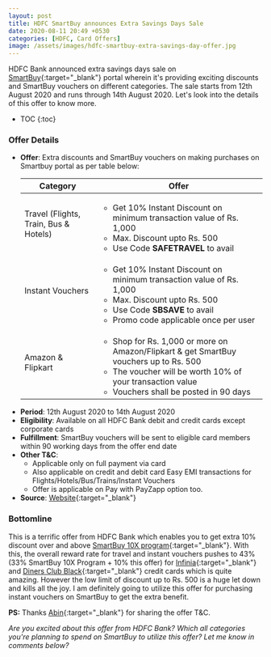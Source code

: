 ```yaml
---
layout: post
title: HDFC SmartBuy announces Extra Savings Days Sale
date: 2020-08-11 20:49 +0530
categories: [HDFC, Card Offers]
image: /assets/images/hdfc-smartbuy-extra-savings-day-offer.jpg
---
```


HDFC Bank announced extra savings days sale on [SmartBuy](https://offers.smartbuy.hdfcbank.com/){:target="\_blank"} portal wherein it's providing exciting discounts and SmartBuy vouchers on different categories. The sale starts from 12th August 2020 and runs through 14th August 2020. Let's look into the details of this offer to know more.

<!-- prettier-ignore -->
* TOC
{:toc}

### Offer Details

- **Offer**: Extra discounts and SmartBuy vouchers on making purchases on Smartbuy portal as per table below:
  <table class="table" style="display: block;overflow-x: auto;">
   <thead class="thead-dark">
      <tr>
         <th scope="col"> Category</th>
         <th scope="col"> Offer</th>
      </tr>
   </thead>
   <tbody>
      <tr>
         <td>Travel (Flights, Train, Bus & Hotels)</td>
         <td>
            <ul>
               <li>Get 10% Instant Discount on minimum transaction value of Rs. 1,000</li>
               <li>Max. Discount upto Rs. 500</li>
               <li>Use Code <strong>SAFETRAVEL</strong> to avail</li>
            </ul>
         </td>
      </tr>
      <tr>
         <td>Instant Vouchers</td>
         <td>
            <ul>
               <li>Get 10% Instant Discount on minimum transaction value of Rs. 1,000</li>
               <li>Max. Discount upto Rs. 500</li>
               <li>Use Code <strong>SBSAVE</strong> to avail</li>
               <li>Promo code applicable once per user</li>
            </ul>
         </td>
      </tr>
      <tr>
         <td>Amazon & Flipkart</td>
         <td>
            <ul>
               <li>Shop for Rs. 1,000 or more on Amazon/Flipkart & get SmartBuy vouchers up to Rs. 500</li>
               <li>The voucher will be worth 10% of your transaction value</li>
               <li>Vouchers shall be posted in 90 days</li>
            </ul>
         </td>
      </tr>
   </tbody>
  </table>
- **Period**: 12th August 2020 to 14th August 2020
- **Eligibility**: Available on all HDFC Bank debit and credit cards except corporate cards
- **Fulfillment**: SmartBuy vouchers will be sent to eligible card members within 90 working days from the offer end date
- **Other T&C**:
  - Applicable only on full payment via card
  - Also applicable on credit and debit card Easy EMI transactions for Flights/Hotels/Bus/Trains/Instant Vouchers
  - Offer is applicable on Pay with PayZapp option too.
- **Source**: [Website](https://offers.smartbuy.hdfcbank.com/offer_details/15491){:target="\_blank"}

### Bottomline

This is a terrific offer from HDFC Bank which enables you to get extra 10% discount over and above [SmartBuy 10X program](https://cardinfo.in/hdfc-smartbuy-10x-program-major-devaluation-from-june-2020/){:target="\_blank"}. With this, the overall reward rate for travel and instant vouchers pushes to 43% (33% SmartBuy 10X Program + 10% this offer) for [Infinia](/hdfc-bank-infinia-credit-card-review/){:target="\_blank"} and [Diners Club Black](/hdfc-diners-club-black-credit-card-review/){:target="\_blank"} credit cards which is quite amazing. However the low limit of discount up to Rs. 500 is a huge let down and kills all the joy. I am definitely going to utilize this offer for purchasing instant vouchers on SmartBuy to get the extra benefit.

**PS:** Thanks [Abin](https://cardinfo.in/hdfc-smartbuy-10x-program-major-devaluation-from-june-2020/#commento-627031932838a95d925adc5a67f2b8a247f5479cd9feee96b944b613ec85b9b7){:target="\_blank"} for sharing the offer T&C.

_Are you excited about this offer from HDFC Bank? Which all categories you're planning to spend on SmartBuy to utilize this offer? Let me know in comments below?_
